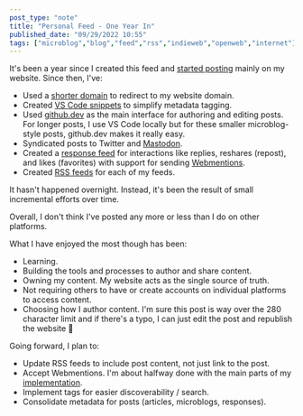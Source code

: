 ```yaml
---
post_type: "note" 
title: "Personal Feed - One Year In"
published_date: "09/29/2022 10:55"
tags: ["microblog","blog","feed","rss","indieweb","openweb","internet"]
---
```


It's been a year since I created this feed and [started posting](/notes/hello-world) mainly on my website. Since then, I've:

- Used a [shorter domain](/notes/lqdevme-redirect) to redirect to my website domain.
- Created [VS Code snippets](/posts/automate-yaml-front-matter-vs-code-snippets/) to simplify metadata tagging.
- Used [github.dev](/notes/surface-duo-blogging-github-dev) as the main interface for authoring and editing posts. For longer posts, I use VS Code locally but for these smaller microblog-style posts, github.dev makes it really easy.
- Syndicated posts to Twitter and [Mastodon](/notes/mastodon-posse-enabled).
- Created a [response feed](/feed/responses) for interactions like replies, reshares (repost), and likes (favorites) with support for sending [Webmentions](/notes/webmentions-partially-implemented/). 
- Created [RSS feeds](/feed) for each of my feeds.

It hasn't happened overnight. Instead, it's been the result of small incremental efforts over time.

Overall, I don't think I've posted any more or less than I do on other platforms. 

What I have enjoyed the most though has been:

- Learning.
- Building the tools and processes to author and share content.
- Owning my content. My website acts as the single source of truth. 
- Not requiring others to have or create accounts on individual platforms to access content.
- Choosing how I author content. I'm sure this post is way over the 280 character limit and if there's a typo, I can just edit the post and republish the website :slightly_smiling_face:

Going forward, I plan to: 

- Update RSS feeds to include post content, not just link to the post.
- Accept Webmentions. I'm about halfway done with the main parts of my [implementation](https://github.com/lqdev/luisquintanilla.me/blob/main/_scratch/receive-web-mentions.md).  
- Implement tags for easier discoverability / search. 
- Consolidate metadata for posts (articles, microblogs, responses).